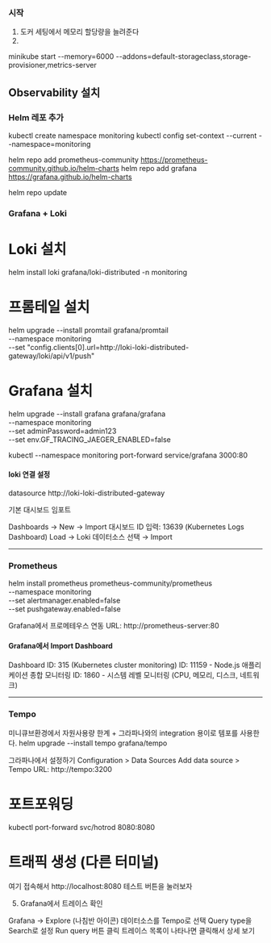 ### 시작
1. 도커 세팅에서 메모리 할당량을 늘려준다
2.
minikube start --memory=6000 --addons=default-storageclass,storage-provisioner,metrics-server

## Observability 설치

### Helm 레포 추가
kubectl create namespace monitoring
kubectl config set-context --current --namespace=monitoring

helm repo add prometheus-community https://prometheus-community.github.io/helm-charts
helm repo add grafana https://grafana.github.io/helm-charts

helm repo update

### Grafana + Loki

# Loki 설치
helm install loki grafana/loki-distributed -n monitoring

# 프롬테일 설치
helm upgrade --install promtail grafana/promtail \
  --namespace monitoring \
  --set "config.clients[0].url=http://loki-loki-distributed-gateway/loki/api/v1/push"

# Grafana 설치
helm upgrade --install grafana grafana/grafana \
  --namespace monitoring \
  --set adminPassword=admin123 \
  --set env.GF_TRACING_JAEGER_ENABLED=false

kubectl --namespace monitoring port-forward service/grafana 3000:80

#### loki 연결 설정
datasource
http://loki-loki-distributed-gateway


기본 대시보드 임포트

Dashboards → New → Import
대시보드 ID 입력: 13639 (Kubernetes Logs Dashboard)
Load → Loki 데이터소스 선택 → Import


---

### Prometheus
helm install prometheus prometheus-community/prometheus \
  --namespace monitoring \
  --set alertmanager.enabled=false \
  --set pushgateway.enabled=false


Grafana에서 프로메테우스 연동
URL: http://prometheus-server:80

#### Grafana에서 Import Dashboard
Dashboard ID: 315 (Kubernetes cluster monitoring)
ID: 11159 - Node.js 애플리케이션 종합 모니터링
ID: 1860 - 시스템 레벨 모니터링 (CPU, 메모리, 디스크, 네트워크)

---

### Tempo
미니큐브환경에서 자원사용량 한계 + 그라파나와의 integration 용이로 템포를 사용한다.
helm upgrade --install tempo grafana/tempo

그라파나에서 설정하기
Configuration > Data Sources
Add data source > Tempo
URL: http://tempo:3200


# 포트포워딩
kubectl port-forward svc/hotrod 8080:8080

# 트래픽 생성 (다른 터미널)
여기 접속해서 http://localhost:8080 테스트 버튼을 눌러보자 

5. Grafana에서 트레이스 확인

Grafana → Explore (나침반 아이콘)
데이터소스를 Tempo로 선택
Query type을 Search로 설정
Run query 버튼 클릭
트레이스 목록이 나타나면 클릭해서 상세 보기